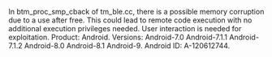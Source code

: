 In btm_proc_smp_cback of tm_ble.cc, there is a possible memory corruption due to a use after free. This could lead to remote code execution with no additional execution privileges needed. User interaction is needed for exploitation. Product: Android. Versions: Android-7.0 Android-7.1.1 Android-7.1.2 Android-8.0 Android-8.1 Android-9. Android ID: A-120612744.